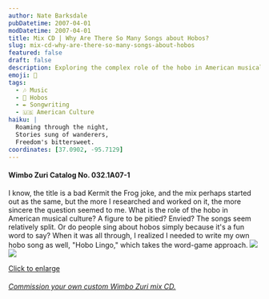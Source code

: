 ```yaml
---
author: Nate Barksdale
pubDatetime: 2007-04-01
modDatetime: 2007-04-01
title: Mix CD | Why Are There So Many Songs about Hobos?
slug: mix-cd-why-are-there-so-many-songs-about-hobos
featured: false
draft: false
description: Exploring the complex role of the hobo in American musical culture, I reflect on their portrayal as either a figure to be pitied or envied, ultimately leading to my own hobo-inspired creation, "Hobo Lingo."
emoji: 🚂
tags:
  - 🎶 Music
  - 🧳 Hobos
  - ✒️ Songwriting
  - 🇺🇸 American Culture
haiku: |
  Roaming through the night,  
  Stories sung of wanderers,  
  Freedom's bittersweet.
coordinates: [37.0902, -95.7129]
---
```


#### Wimbo Zuri Catalog No. 032.1A07-1

I know, the title is a bad Kermit the Frog joke, and the mix perhaps started out as the same, but the more I researched and worked on it, the more sincere the question seemed to me. What is the role of the hobo in American musical culture? A figure to be pitied? Envied? The songs seem relatively split. Or do people sing about hobos simply because it's a fun word to say? When it was all through, I realized I needed to write my own hobo song as well, "Hobo Lingo," which takes the word-game approach. [![](https://www.natebarksdale.com/wp-content/uploads/portfolio/hobos_260.jpg)](https://www.natebarksdale.com/wp-content/uploads/portfolio/hobos_530.jpg)[![](https://www.natebarksdale.com/wp-content/uploads/portfolio/hobos2_260.jpg)](https://www.natebarksdale.com/wp-content/uploads/portfolio/hobos2_530.jpg)

[Click to enlarge](https://www.natebarksdale.com/wp-content/uploads/portfolio/hobos_530.jpg)

###### [Commission your own custom Wimbo Zuri mix CD.](https://www.natebarksdale.com/?p=342)
